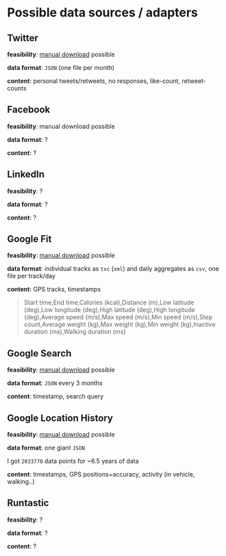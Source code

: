 # Possible data sources / adapters

## Twitter

**feasibility**: [manual download](https://twitter.com/settings/account) possible

**data format**: `JSON` (one file per month)

**content**: personal tweets/retweets, no responses, like-count, retweet-counts

## Facebook

**feasibility**: manual download possible

**data format**: ?

**content**: ?

## LinkedIn

**feasibility**: ?

**data format**: ?

**content**: ?

## Google Fit

**feasibility**: [manual download](https://takeout.google.com/settings/takeout) possible

**data format**: individual tracks as `txc` (`xml`) and daily aggregates as `csv`, one file per track/day

**content**: GPS tracks, timestamps

> Start time,End time,Calories (kcal),Distance (m),Low latitude (deg),Low longitude (deg),High latitude (deg),High longitude (deg),Average speed (m/s),Max speed (m/s),Min speed (m/s),Step count,Average weight (kg),Max weight (kg),Min weight (kg),Inactive duration (ms),Walking duration (ms)

## Google Search

**feasibility**: [manual download](https://takeout.google.com/settings/takeout) possible

**data format**: `JSON` every 3 months

**content**: timestamp, search query

## Google Location History

**feasibility**: [manual download](https://takeout.google.com/settings/takeout) possible

**data format**: one giant `JSON`

I got `2033770` data points for ~6.5 years of data

**content**: timestamps, GPS positions+accuracy, activity (in vehicle, walking..)

## Runtastic

**feasibility**: ?

**data format**: ?

**content**: ?